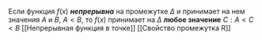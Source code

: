 Если функция $f(x)$ ___непрерывна___ на промежутке $\Delta$ и принимает на нем значения $A$ и $B$, $A<B$, то $f(x)$ принимает на $\Delta$ __любое значение__ $C: A<C<B$
[[Непрерывная функция в точке]]
[[Свойство промежутка R]]
